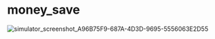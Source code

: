 # money_save


![simulator_screenshot_A96B75F9-687A-4D3D-9695-5556063E2D55](https://user-images.githubusercontent.com/44701013/196176134-645fa1c5-eb08-4538-88ff-a98d5ce1426e.png)
